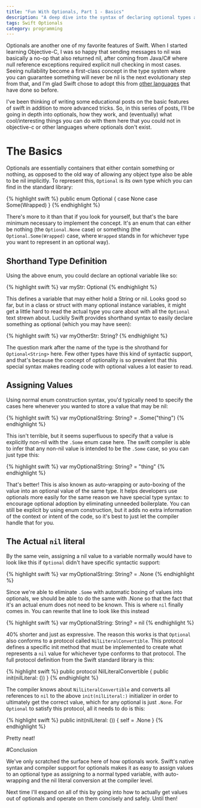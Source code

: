 ```yaml
---
title: "Fun With Optionals, Part 1 - Basics"
description: "A deep dive into the syntax of declaring optional types and assigning values to optional variables"
tags: Swift Optionals
category: programming
---
```


Optionals are another one of my favorite features of Swift. When I started learning Objective-C, I was so happy that sending messages to nil was basically a no-op that also returned nil, after coming from Java/C# where null reference exceptions required explicit null checking in most cases. Seeing nullability become a first-class concept in the type system where you can guarantee something will never be nil is the next evolutionary step from that, and I'm glad Swift chose to adopt this from [other languages](https://en.wikipedia.org/wiki/Option_type) that have done so before.

I've been thinking of writing some educational posts on the basic features of swift in addition to more advanced tricks. So, in this series of posts, I'll be going in depth into optionals, how they work, and (eventually) what cool/interesting things you can do with them here that you could not in objective-c or other languages where optionals don't exist.

# The Basics

Optionals are essentially containers that either contain something or nothing, as opposed to the old way of allowing any object type also be able to be nil implicitly. To represent this, `Optional` is its own type which you can find in the standard library:

{% highlight swift %}
public enum Optional<Wrapped> {
    case None
    case Some(Wrapped)
}
{% endhighlight %}

There's more to it than that if you look for yourself, but that's the bare minimum necessary to implement the concept. It's an enum that can either be nothing (the `Optional.None` case) or something (the `Optional.Some(Wrapped)` case, where `Wrapped` stands in for whichever type you want to represent in an optional way). 

## Shorthand Type Definition

Using the above enum, you could declare an optional variable like so:

{% highlight swift %}
var myStr: Optional<String>
{% endhighlight %}

This defines a variable that may either hold a String or nil. Looks good so far, but in a class or struct with many optional instance variables, it might get a little hard to read the actual type you care about with all the `Optional` text strewn about. Luckily Swift provides shorthand syntax to easily declare something as optional (which you may have seen):

{% highlight swift %}
var myOtherStr: String?
{% endhighlight %}

The question mark after the name of the type is the shrothand for `Optional<String>` here. Few other types have this kind of syntactic support, and that's because the concept of optionality is so prevalent that this special syntax makes reading code with optional values a lot easier to read.

## Assigning Values

Using normal enum construction syntax, you'd typically need to specify the cases here whenever you wanted to store a value that may be nil:

{% highlight swift %}
var myOptionalString: String? = .Some("thing")
{% endhighlight %}

This isn't terrible, but it seems superfluous to specify that a value is explicitly non-nil with the `.Some` enum case here. The swift compiler is able to infer that any non-nil value is intended to be the `.Some` case, so you can just type this:

{% highlight swift %}
var myOptionalString: String? = "thing"
{% endhighlight %}

That's better! This is also known as auto-wrapping or auto-boxing of the value into an optional value of the same type. It helps developers use optionals more easily for the same reason we have special type syntax: to encourage optional adoption by eliminating unneeded boilerplate. You can still be explicit by using enum construction, but it adds no extra information of the context or intent of the code, so it's best to just let the compiler handle that for you.

## The Actual `nil` literal

By the same vein, assigning a nil value to a variable normally would have to look like this if `Optional` didn't have specific syntactic support:

{% highlight swift %}
var myOptionalString: String? = .None
{% endhighlight %}

Since we're able to eliminate `.Some` with automatic boxing of values into optionals, we should be able to do the same with .None so that the fact that it's an actual enum does not need to be known. This is where `nil` finally comes in. You can rewrite that line to look like this instead

{% highlight swift %}
var myOptionalString: String? = nil
{% endhighlight %}

40% shorter and just as expressive. The reason this works is that `Optional` also conforms to a protocol called `NilLiteralConvertible`. This protocol defines a specific init method that must be implemented to create what represents a `nil` value for whichever type conforms to that protocol. The full protocol definition from the Swift standard library is this:

{% highlight swift %}
public protocol NilLiteralConvertible {
    public init(nilLiteral: ())
}
{% endhighlight %}

The compiler knows about `NilLiteralConvertible` and converts all references to `nil` to the above `init(nilLiteral:)` initializer in order to ultimately get the correct value, which for  any optional is just `.None`. For `Optional` to satisfy this protocol, all it needs to do is this:

{% highlight swift %}
public init(nilLiteral: ()) {
    self = .None
}
{% endhighlight %}

Pretty neat!

#Conclusion

We've only scratched the surface here of how optionals work. Swift's native syntax and compiler support for optionals makes it as easy to assign values to an optional type as assigning to a normal typed variable, with auto-wrapping and the nil literal conversion at the compiler level.

Next time I'll expand on all of this by going into how to actually get values out of optionals and operate on them concisely and safely. Until then!